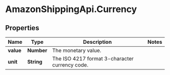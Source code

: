 # AmazonShippingApi.Currency

## Properties

Name | Type | Description | Notes
------------ | ------------- | ------------- | -------------
**value** | **Number** | The monetary value. | 
**unit** | **String** | The ISO 4217 format 3-character currency code. | 


